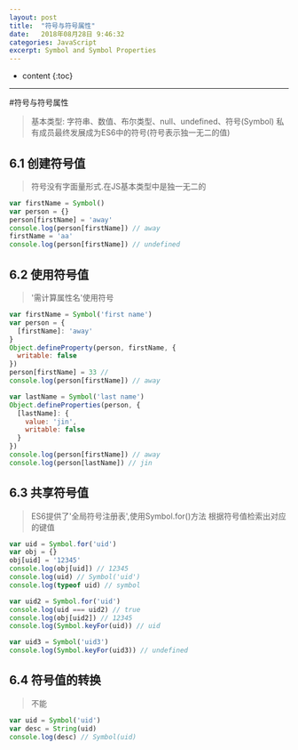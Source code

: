 ```yaml
---
layout: post
title:  "符号与符号属性"
date:   2018年08月28日 9:46:32
categories: JavaScript
excerpt: Symbol and Symbol Properties
---
```


* content
{:toc}

---
#符号与符号属性
> 基本类型: 字符串、数值、布尔类型、null、undefined、符号(Symbol)
> 私有成员最终发展成为ES6中的符号(符号表示独一无二的值)

## 6.1 创建符号值
> 符号没有字面量形式.在JS基本类型中是独一无二的
```javascript
var firstName = Symbol()
var person = {}
person[firstName] = 'away'
console.log(person[firstName]) // away
firstName = 'aa'
console.log(person[firstName]) // undefined
```

## 6.2 使用符号值
> '需计算属性名'使用符号
```javascript
var firstName = Symbol('first name')
var person = {
  [firstName]: 'away'	
}
Object.defineProperty(person, firstName, {
  writable: false
})
person[firstName] = 33 // 
console.log(person[firstName]) // away

var lastName = Symbol('last name')
Object.defineProperties(person, {
  [lastName]: {
    value: 'jin',
    writable: false
  }
})
console.log(person[firstName]) // away
console.log(person[lastName]) // jin

```

## 6.3 共享符号值
> ES6提供了'全局符号注册表',使用Symbol.for()方法
> 根据符号值检索出对应的键值
```javascript
var uid = Symbol.for('uid')
var obj = {}
obj[uid] = '12345'
console.log(obj[uid]) // 12345
console.log(uid) // Symbol('uid')
console.log(typeof uid) // symbol

var uid2 = Symbol.for('uid')
console.log(uid === uid2) // true
console.log(obj[uid2]) // 12345
console.log(Symbol.keyFor(uid)) // uid

var uid3 = Symbol('uid3')
console.log(Symbol.keyFor(uid3)) // undefined
```

## 6.4 符号值的转换
> 不能
```javascript
var uid = Symbol('uid')
var desc = String(uid)
console.log(desc) // Symbol(uid)
```
